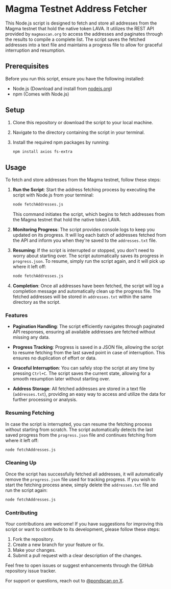 # Magma Testnet Address Fetcher

This Node.js script is designed to fetch and store all addresses from the Magma testnet that hold the native token LAVA. It utilizes the REST API provided by `magmascan.org` to access the addresses and paginates through the results to compile a complete list. The script saves the fetched addresses into a text file and maintains a progress file to allow for graceful interruption and resumption.

## Prerequisites

Before you run this script, ensure you have the following installed:
- Node.js (Download and install from [nodejs.org](https://nodejs.org/))
- npm (Comes with Node.js)

## Setup

1. Clone this repository or download the script to your local machine.

2. Navigate to the directory containing the script in your terminal.

3. Install the required npm packages by running:
   ```sh
   npm install axios fs-extra

## Usage

To fetch and store addresses from the Magma testnet, follow these steps:

1. **Run the Script**: Start the address fetching process by executing the script with Node.js from your terminal:

    ```bash
    node fetchAddresses.js
    ```

    This command initiates the script, which begins to fetch addresses from the Magma testnet that hold the native token LAVA.

2. **Monitoring Progress**: The script provides console logs to keep you updated on its progress. It will log each batch of addresses fetched from the API and inform you when they're saved to the `addresses.txt` file.

3. **Resuming**: If the script is interrupted or stopped, you don't need to worry about starting over. The script automatically saves its progress in `progress.json`. To resume, simply run the script again, and it will pick up where it left off:

    ```bash
    node fetchAddresses.js
    ```

4. **Completion**: Once all addresses have been fetched, the script will log a completion message and automatically clean up the progress file. The fetched addresses will be stored in `addresses.txt` within the same directory as the script.

### Features

- **Pagination Handling**: The script efficiently navigates through paginated API responses, ensuring all available addresses are fetched without missing any data.

- **Progress Tracking**: Progress is saved in a JSON file, allowing the script to resume fetching from the last saved point in case of interruption. This ensures no duplication of effort or data.

- **Graceful Interruption**: You can safely stop the script at any time by pressing `Ctrl+C`. The script saves the current state, allowing for a smooth resumption later without starting over.

- **Address Storage**: All fetched addresses are stored in a text file (`addresses.txt`), providing an easy way to access and utilize the data for further processing or analysis.

### Resuming Fetching

In case the script is interrupted, you can resume the fetching process without starting from scratch. The script automatically detects the last saved progress from the `progress.json` file and continues fetching from where it left off:

```sh
node fetchAddresses.js
```

### Cleaning Up

Once the script has successfully fetched all addresses, it will automatically remove the `progress.json` file used for tracking progress. If you wish to start the fetching process anew, simply delete the `addresses.txt` file and run the script again:

```sh
node fetchAddresses.js
```

### Contributing

Your contributions are welcome! If you have suggestions for improving this script or want to contribute to its development, please follow these steps:

1. Fork the repository.
2. Create a new branch for your feature or fix.
3. Make your changes.
4. Submit a pull request with a clear description of the changes.

Feel free to open issues or suggest enhancements through the GitHub repository issue tracker.

For support or questions, reach out to [@pondscan on X](https://x.com/pondscan).
